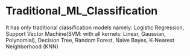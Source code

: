 # Traditional_ML_Classification
It has only traditional classification models namely: Logistic Regression, Support Vector Machine(SVM: with all kernels: Linear, Gaussian, Polynomial), Decision Tree, Random Forest, Naive Bayes, K-Nearest Neighborhood (KNN)
